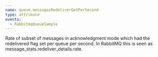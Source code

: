 ```yaml
---
name: queue.messagesRedeliverGetPerSecond
type: attribute
events:
  - RabbitmqQueueSample
---
```


Rate of subset of messages in acknowledgment mode which had the redelivered flag set per queue per second. In RabbitMQ this is seen as message\_stats.redeliver\_details.rate.